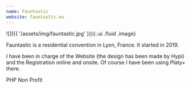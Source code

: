 ```yaml
---
name: Fauntastic
website: fauntastic.eu
---
```

![]({{ '/assets/img/fauntastic.jpg' }}){:.ui .fluid .image}

Fauntastic is a residential convention in Lyon, France. It started in 2019.

I have been in charge of the Website (the design has been made by Hypi) and the Registration online and onsite. Of course I have been using Platy+ there.

<span class="ui label blue">
  <i class="php icon"></i>
  PHP
</span>
<span class="ui label">
  <i class="building icon"></i>
  Non Profit
</span>
